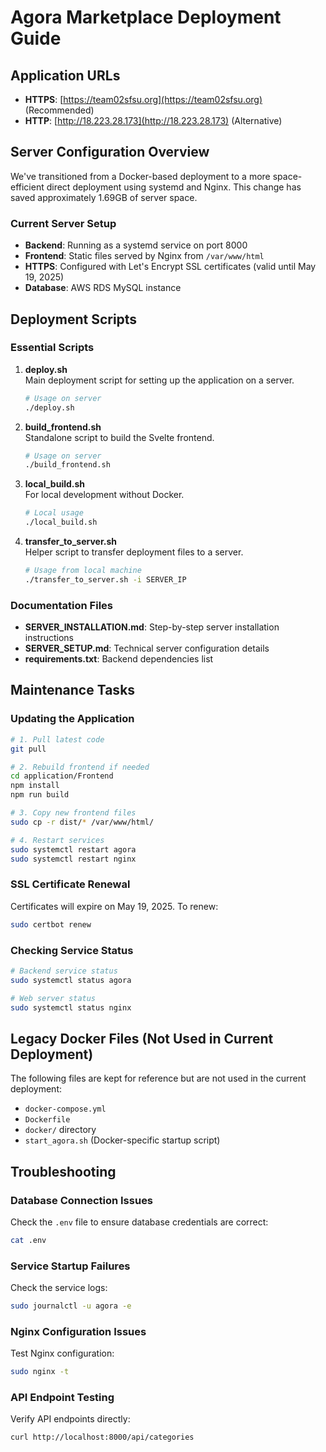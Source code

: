 # Agora Marketplace Deployment Guide

## Application URLs
- **HTTPS**: [https://team02sfsu.org](https://team02sfsu.org) (Recommended)
- **HTTP**: [http://18.223.28.173](http://18.223.28.173) (Alternative)

## Server Configuration Overview

We've transitioned from a Docker-based deployment to a more space-efficient direct deployment using systemd and Nginx. This change has saved approximately 1.69GB of server space.

### Current Server Setup
- **Backend**: Running as a systemd service on port 8000
- **Frontend**: Static files served by Nginx from `/var/www/html`
- **HTTPS**: Configured with Let's Encrypt SSL certificates (valid until May 19, 2025)
- **Database**: AWS RDS MySQL instance

## Deployment Scripts

### Essential Scripts

1. **deploy.sh**  
   Main deployment script for setting up the application on a server.
   ```bash
   # Usage on server
   ./deploy.sh
   ```

2. **build_frontend.sh**  
   Standalone script to build the Svelte frontend.
   ```bash
   # Usage on server
   ./build_frontend.sh
   ```

3. **local_build.sh**  
   For local development without Docker.
   ```bash
   # Local usage
   ./local_build.sh
   ```

4. **transfer_to_server.sh**  
   Helper script to transfer deployment files to a server.
   ```bash
   # Usage from local machine
   ./transfer_to_server.sh -i SERVER_IP
   ```

### Documentation Files

- **SERVER_INSTALLATION.md**: Step-by-step server installation instructions
- **SERVER_SETUP.md**: Technical server configuration details
- **requirements.txt**: Backend dependencies list

## Maintenance Tasks

### Updating the Application

```bash
# 1. Pull latest code
git pull

# 2. Rebuild frontend if needed
cd application/Frontend
npm install
npm run build

# 3. Copy new frontend files
sudo cp -r dist/* /var/www/html/

# 4. Restart services
sudo systemctl restart agora
sudo systemctl restart nginx
```

### SSL Certificate Renewal

Certificates will expire on May 19, 2025. To renew:

```bash
sudo certbot renew
```

### Checking Service Status

```bash
# Backend service status
sudo systemctl status agora

# Web server status
sudo systemctl status nginx
```

## Legacy Docker Files (Not Used in Current Deployment)

The following files are kept for reference but are not used in the current deployment:

- `docker-compose.yml`
- `Dockerfile`
- `docker/` directory
- `start_agora.sh` (Docker-specific startup script)

## Troubleshooting

### Database Connection Issues
Check the `.env` file to ensure database credentials are correct:
```bash
cat .env
```

### Service Startup Failures
Check the service logs:
```bash
sudo journalctl -u agora -e
```

### Nginx Configuration Issues
Test Nginx configuration:
```bash
sudo nginx -t
```

### API Endpoint Testing
Verify API endpoints directly:
```bash
curl http://localhost:8000/api/categories
